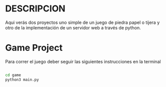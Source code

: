 # DESCRIPCION
Aqui verás dos proyectos uno simple de un juego de piedra papel o tijera y otro de la implementación de un servidor web a través de python.

# Game Project

Para correr el juego deber seguir las siguientes instrucciones en la terminal

```sh

cd game
python3 main.py

```


